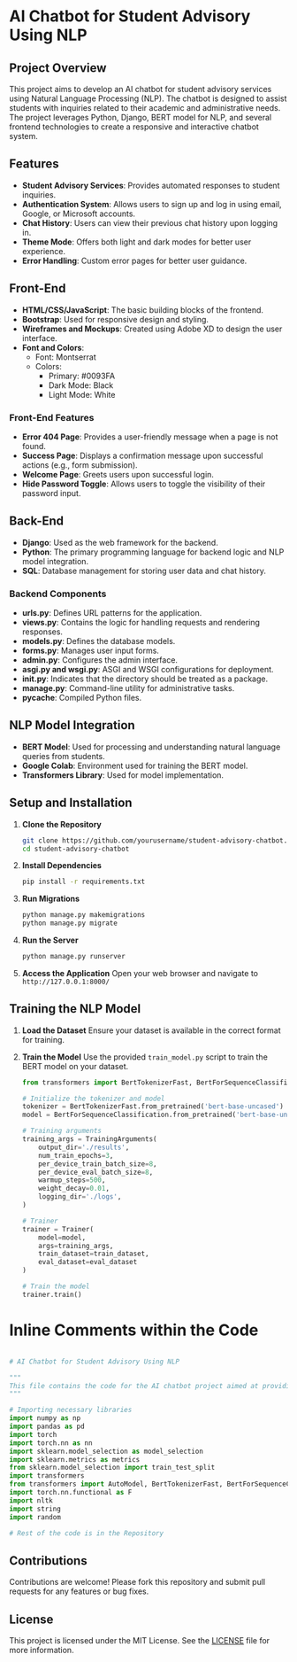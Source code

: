 
# AI Chatbot for Student Advisory Using NLP

## Project Overview

This project aims to develop an AI chatbot for student advisory services using Natural Language Processing (NLP). The chatbot is designed to assist students with inquiries related to their academic and administrative needs. The project leverages Python, Django, BERT model for NLP, and several frontend technologies to create a responsive and interactive chatbot system.

## Features

- **Student Advisory Services**: Provides automated responses to student inquiries.
- **Authentication System**: Allows users to sign up and log in using email, Google, or Microsoft accounts.
- **Chat History**: Users can view their previous chat history upon logging in.
- **Theme Mode**: Offers both light and dark modes for better user experience.
- **Error Handling**: Custom error pages for better user guidance.

## Front-End

- **HTML/CSS/JavaScript**: The basic building blocks of the frontend.
- **Bootstrap**: Used for responsive design and styling.
- **Wireframes and Mockups**: Created using Adobe XD to design the user interface.
- **Font and Colors**: 
  - Font: Montserrat
  - Colors: 
    - Primary: #0093FA
    - Dark Mode: Black
    - Light Mode: White

### Front-End Features

- **Error 404 Page**: Provides a user-friendly message when a page is not found.
- **Success Page**: Displays a confirmation message upon successful actions (e.g., form submission).
- **Welcome Page**: Greets users upon successful login.
- **Hide Password Toggle**: Allows users to toggle the visibility of their password input.

## Back-End

- **Django**: Used as the web framework for the backend.
- **Python**: The primary programming language for backend logic and NLP model integration.
- **SQL**: Database management for storing user data and chat history.

### Backend Components

- **urls.py**: Defines URL patterns for the application.
- **views.py**: Contains the logic for handling requests and rendering responses.
- **models.py**: Defines the database models.
- **forms.py**: Manages user input forms.
- **admin.py**: Configures the admin interface.
- **asgi.py and wsgi.py**: ASGI and WSGI configurations for deployment.
- **init.py**: Indicates that the directory should be treated as a package.
- **manage.py**: Command-line utility for administrative tasks.
- **pycache**: Compiled Python files.

## NLP Model Integration

- **BERT Model**: Used for processing and understanding natural language queries from students.
- **Google Colab**: Environment used for training the BERT model.
- **Transformers Library**: Used for model implementation.

## Setup and Installation

1. **Clone the Repository**
   ```bash
   git clone https://github.com/yourusername/student-advisory-chatbot.git
   cd student-advisory-chatbot
   ```

2. **Install Dependencies**
   ```bash
   pip install -r requirements.txt
   ```

3. **Run Migrations**
   ```bash
   python manage.py makemigrations
   python manage.py migrate
   ```

4. **Run the Server**
   ```bash
   python manage.py runserver
   ```

5. **Access the Application**
   Open your web browser and navigate to `http://127.0.0.1:8000/`

## Training the NLP Model

1. **Load the Dataset**
   Ensure your dataset is available in the correct format for training.
   
2. **Train the Model**
   Use the provided `train_model.py` script to train the BERT model on your dataset.
   
   ```python
   from transformers import BertTokenizerFast, BertForSequenceClassification, Trainer, TrainingArguments

   # Initialize the tokenizer and model
   tokenizer = BertTokenizerFast.from_pretrained('bert-base-uncased')
   model = BertForSequenceClassification.from_pretrained('bert-base-uncased')

   # Training arguments
   training_args = TrainingArguments(
       output_dir='./results',
       num_train_epochs=3,
       per_device_train_batch_size=8,
       per_device_eval_batch_size=8,
       warmup_steps=500,
       weight_decay=0.01,
       logging_dir='./logs',
   )

   # Trainer
   trainer = Trainer(
       model=model,
       args=training_args,
       train_dataset=train_dataset,
       eval_dataset=eval_dataset
   )

   # Train the model
   trainer.train()
   ```

# Inline Comments within the Code
```python

# AI Chatbot for Student Advisory Using NLP

"""
This file contains the code for the AI chatbot project aimed at providing student advisory services.
"""

# Importing necessary libraries
import numpy as np
import pandas as pd
import torch
import torch.nn as nn
import sklearn.model_selection as model_selection
import sklearn.metrics as metrics
from sklearn.model_selection import train_test_split
import transformers
from transformers import AutoModel, BertTokenizerFast, BertForSequenceClassification, Trainer, TrainingArguments
import torch.nn.functional as F
import nltk
import string
import random

# Rest of the code is in the Repository
```

## Contributions

Contributions are welcome! Please fork this repository and submit pull requests for any features or bug fixes.

## License

This project is licensed under the MIT License. See the [LICENSE](  http://www.apache.org/licenses/) file for more information.
